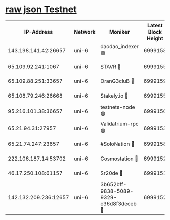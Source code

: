 [raw json Testnet](https://rpc-check.junot.stavr.tech/junot/rpc-junot-result.json)
=


<table><tr><th>IP-Address</th><th>Network</th><th>Moniker</th><th>Latest Block Height</th><th>Earliest Block Height</th><th>Catching Up</th><th>Tx Index</th><th>Voting Power</th><th>Scan Time</th></tr><tr><td>143.198.141.42:26657</td><td>uni-6</td><td>daodao_indexer 🟢</td><td>6999158</td><td>1</td><td>False</td><td>off</td><td>0</td><td>2024-01-13T06:15:00.938257468UTC</td></tr><tr><td>65.109.92.241:1067</td><td>uni-6</td><td>STAVR 🔴</td><td>6999155</td><td>1138541</td><td>False</td><td>on</td><td>6042</td><td>2024-01-13T06:14:50.660251067UTC</td></tr><tr><td>65.109.88.251:33657</td><td>uni-6</td><td>OranG3cluB 🔴</td><td>6999159</td><td>1138541</td><td>False</td><td>on</td><td>11</td><td>2024-01-13T06:15:03.338938274UTC</td></tr><tr><td>65.108.79.246:26668</td><td>uni-6</td><td>Stakely.io 🔴</td><td>6999155</td><td>1570872</td><td>False</td><td>on</td><td>1358933</td><td>2024-01-13T06:14:51.018462782UTC</td></tr><tr><td>95.216.101.38:36657</td><td>uni-6</td><td>testnets-node 🟢</td><td>6999156</td><td>1615130</td><td>False</td><td>on</td><td>0</td><td>2024-01-13T06:14:53.411007731UTC</td></tr><tr><td>65.21.94.31:27957</td><td>uni-6</td><td>Validatrium-rpc 🟢</td><td>6999153</td><td>2943363</td><td>False</td><td>on</td><td>0</td><td>2024-01-13T06:14:46.202123689UTC</td></tr><tr><td>65.21.74.247:23657</td><td>uni-6</td><td>#SoloNation 🔴</td><td>6999158</td><td>5208001</td><td>False</td><td>on</td><td>112</td><td>2024-01-13T06:15:00.040801665UTC</td></tr><tr><td>222.106.187.14:53702</td><td>uni-6</td><td>Cosmostation 🔴</td><td>6999152</td><td>5344501</td><td>False</td><td>on</td><td>110003</td><td>2024-01-13T06:14:43.772413797UTC</td></tr><tr><td>46.17.250.108:61157</td><td>uni-6</td><td>Sr20de 🔴</td><td>6999151</td><td>6419777</td><td>False</td><td>on</td><td>37</td><td>2024-01-13T06:14:37.963286765UTC</td></tr><tr><td>142.132.209.236:12657</td><td>uni-6</td><td>3b652bff-9838-5089-9329-c36d8f3deceb 🔴</td><td>6999152</td><td>6991280</td><td>False</td><td>on</td><td>157563</td><td>2024-01-13T06:14:42.327039804UTC</td></tr></table>